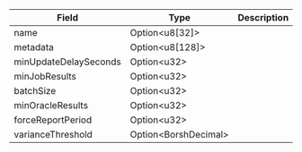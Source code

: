 

| Field | Type | Description |
|--|--|--|
| name |  Option&lt;u8[32]&gt; |  |
| metadata |  Option&lt;u8[128]&gt; |  |
| minUpdateDelaySeconds |  Option&lt;u32&gt; |  |
| minJobResults |  Option&lt;u32&gt; |  |
| batchSize |  Option&lt;u32&gt; |  |
| minOracleResults |  Option&lt;u32&gt; |  |
| forceReportPeriod |  Option&lt;u32&gt; |  |
| varianceThreshold |  Option&lt;BorshDecimal&gt; |  |
